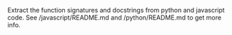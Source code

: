 Extract the function signatures and docstrings from python and javascript code.
See /javascript/README.md and /python/README.md to get more info.
